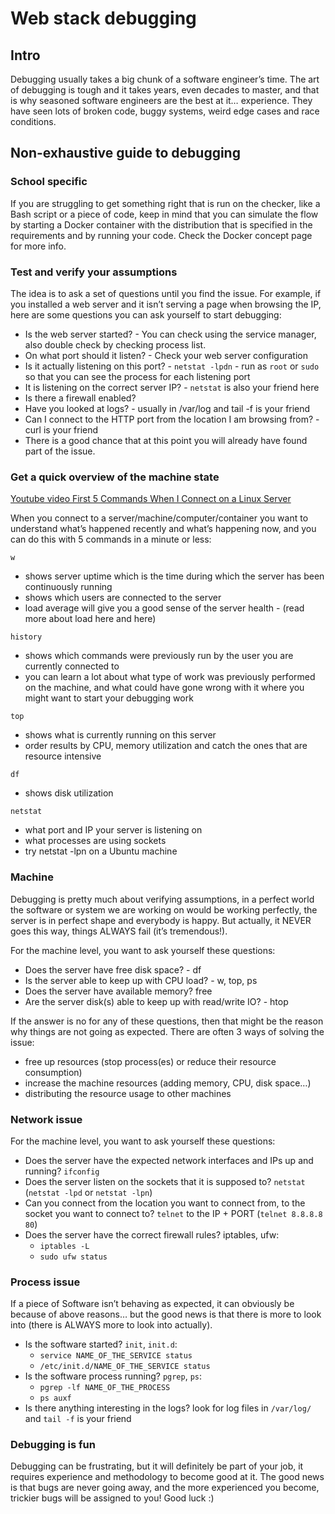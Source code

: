 <h1>Web stack debugging</h1>

<h2>Intro</h2>

Debugging usually takes a big chunk of a software engineer’s time. The art of debugging is tough and it takes years, even decades to master, and that is why seasoned software engineers are the best at it… experience. They have seen lots of broken code, buggy systems, weird edge cases and race conditions.

<h2>Non-exhaustive guide to debugging</h2>

<h3>School specific</h3>

If you are struggling to get something right that is run on the checker, like a Bash script or a piece of code, keep in mind that you can simulate the flow by starting a Docker container with the distribution that is specified in the requirements and by running your code. Check the Docker concept page for more info.

<h3>Test and verify your assumptions</h3>

The idea is to ask a set of questions until you find the issue. For example, if you installed a web server and it isn’t serving a page when browsing the IP, here are some questions you can ask yourself to start debugging:

* Is the web server started? - You can check using the service manager, also double check by checking process list.
* On what port should it listen? - Check your web server configuration
* Is it actually listening on this port? - `netstat -lpdn` - run as `root` or `sudo` so that you can see the process for each listening port
* It is listening on the correct server IP? - `netstat` is also your friend here
* Is there a firewall enabled?
* Have you looked at logs? - usually in /var/log and tail -f is your friend
* Can I connect to the HTTP port from the location I am browsing from? - curl is your friend
* There is a good chance that at this point you will already have found part of the issue.

<h3>Get a quick overview of the machine state</h3>

[Youtube video First 5 Commands When I Connect on a Linux Server](https://intranet.alxswe.com/rltoken/qdIjs52RG3ym8Z6JnNZ6hQ)

When you connect to a server/machine/computer/container you want to understand what’s happened recently and what’s happening now, and you can do this with 5 commands in a minute or less:

`w`
* shows server uptime which is the time during which the server has been continuously running
* shows which users are connected to the server
* load average will give you a good sense of the server health - (read more about load here and here)

`history`
* shows which commands were previously run by the user you are currently connected to
* you can learn a lot about what type of work was previously performed on the machine, and what could have gone wrong with it
where you might want to start your debugging work

`top`
* shows what is currently running on this server
* order results by CPU, memory utilization and catch the ones that are resource intensive

`df`
* shows disk utilization

`netstat`
* what port and IP your server is listening on
* what processes are using sockets
* try netstat -lpn on a Ubuntu machine

<h3>Machine</h3>

Debugging is pretty much about verifying assumptions, in a perfect world the software or system we are working on would be working perfectly, the server is in perfect shape and everybody is happy. But actually, it NEVER goes this way, things ALWAYS fail (it’s tremendous!).

For the machine level, you want to ask yourself these questions:

* Does the server have free disk space? - df
* Is the server able to keep up with CPU load? - w, top, ps
* Does the server have available memory? free
* Are the server disk(s) able to keep up with read/write IO? - htop

If the answer is no for any of these questions, then that might be the reason why things are not going as expected. There are often 3 ways of solving the issue:

* free up resources (stop process(es) or reduce their resource consumption)
* increase the machine resources (adding memory, CPU, disk space…)
* distributing the resource usage to other machines

<h3>Network issue</h3>

For the machine level, you want to ask yourself these questions:

* Does the server have the expected network interfaces and IPs up and running? `ifconfig`
* Does the server listen on the sockets that it is supposed to? `netstat` (`netstat -lpd` or `netstat -lpn`)
* Can you connect from the location you want to connect from, to the socket you want to connect to? `telnet` to the IP + PORT (`telnet 8.8.8.8 80`)
* Does the server have the correct firewall rules? iptables, ufw:
	* `iptables -L`
	* `sudo ufw status`

<h3>Process issue</h3>

If a piece of Software isn’t behaving as expected, it can obviously be because of above reasons… but the good news is that there is more to look into (there is ALWAYS more to look into actually).

* Is the software started? `init`, `init.d`:
	* `service NAME_OF_THE_SERVICE status`
	* `/etc/init.d/NAME_OF_THE_SERVICE status`
* Is the software process running? `pgrep`, `ps`:
	* `pgrep -lf NAME_OF_THE_PROCESS`
	* `ps auxf`
* Is there anything interesting in the logs? look for log files in `/var/log/` and `tail -f` is your friend


<h3>Debugging is fun</h3>

Debugging can be frustrating, but it will definitely be part of your job, it requires experience and methodology to become good at it. The good news is that bugs are never going away, and the more experienced you become, trickier bugs will be assigned to you! Good luck :)
